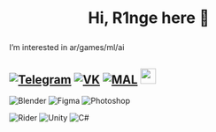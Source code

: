 # <p align="center">Hi, R1nge here 👋</p>

I’m interested in ar/games/ml/ai

<a href="https://t.me/r1ngedev">![Telegram](https://img.shields.io/badge/Telegram-2CA5E0?style=for-the-badge&logo=telegram&logoColor=white)</a>
<a href="https://vk.com/r1ngedev">![VK](https://img.shields.io/badge/вконтакте-%232E87FB.svg?&style=for-the-badge&logo=vk&logoColor=white)</a>
<a href="https://myanimelist.net/profile/R1nge">![MAL](https://img.shields.io/badge/Myanimelist-2E51A2?style=for-the-badge&logo=myanimelist&logoColor=white)</a>
<a href="https://myvideogamelist.com/mylist/R1nge" width="138" height="29"><img src="https://user-images.githubusercontent.com/59400159/155317733-2e2007be-1c84-4ff0-801d-2df1a43f0fb5.png" height="28"></a>
---

![Blender](https://img.shields.io/badge/blender-%23F5792A.svg?style=for-the-badge&logo=blender&logoColor=white)
![Figma](https://img.shields.io/badge/figma-%23F24E1E.svg?style=for-the-badge&logo=figma&logoColor=white)
![Photoshop](https://img.shields.io/badge/Adobe%20Photoshop-31A8FF?style=for-the-badge&logo=Adobe%20Photoshop&logoColor=black)

![Rider](https://img.shields.io/badge/Rider-000000.svg?style=for-the-badge&logo=Rider&logoColor=white&color=black&labelColor=crimson)
![Unity](https://img.shields.io/badge/unity-%23000000.svg?style=for-the-badge&logo=unity&logoColor=white)
![C#](https://img.shields.io/badge/c%23-%23239120.svg?style=for-the-badge&logo=c-sharp&logoColor=white)

